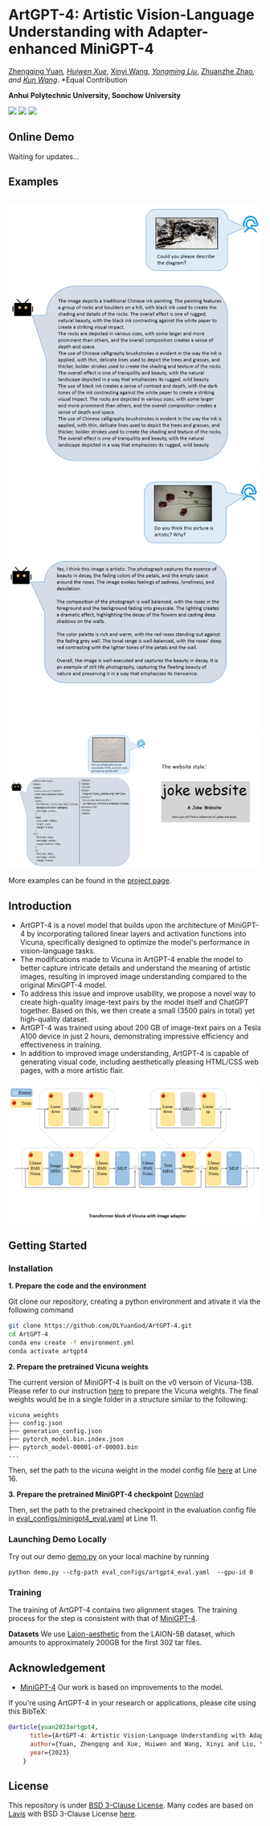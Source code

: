 # ArtGPT-4: Artistic Vision-Language Understanding with Adapter-enhanced MiniGPT-4
[Zhengqing Yuan](https://orcid.org/0000-0002-4870-8492)*, [Huiwen Xue]()*, [Xinyi Wang]()*, [Yongming Liu](https://www.semanticscholar.org/author/Yongming-Liu/2130184867)*, [Zhuanzhe Zhao](https://www.semanticscholar.org/author/Zhuanzhe-Zhao/2727550)*, and [Kun Wang](https://www.ahpu.edu.cn/jsjyxxgc/2023/0220/c5472a187109/page.htm)*. *Equal Contribution

**Anhui Polytechnic University, Soochow University**

<a href='https://artgpt-4.github.io'><img src='https://img.shields.io/badge/Project-Page-Green'></a>  <a href='ArtGPT_4.pdf'><img src='https://img.shields.io/badge/Paper-PDF-red'></a>
<a href='https://huggingface.co/spaces/Vision-CAIR/minigpt4'><img src='https://img.shields.io/badge/%F0%9F%A4%97%20Hugging%20Face-Spaces-blue'></a> 
 <!-- <a href='https://huggingface.co/Vision-CAIR/MiniGPT-4'><img src='https://img.shields.io/badge/%F0%9F%A4%97%20Hugging%20Face-Model-blue'></a> [![Colab](https://colab.research.google.com/assets/colab-badge.svg)](https://colab.research.google.com/drive/1OK4kYsZphwt5DXchKkzMBjYF6jnkqh4R?usp=sharing) [![YouTube](https://badges.aleen42.com/src/youtube.svg)](https://www.youtube.com/watch?v=__tftoxpBAw&feature=youtu.be) -->



## Online Demo

<!-- Click the image to chat with MiniGPT-4 around your images
[![demo](figs/online_demo.png)](https://artgpt-4.github.io) -->
Waiting for updates...


## Examples
  |   |   |
:-------------------------:|:-------------------------:
![Dec Image](figs/examples/Art1.png)
![Art](figs/examples/Art2.png)
![Web](figs/examples/Art3-G.png)

More examples can be found in the [project page](https://artgpt-4.github.io).



## Introduction
- ArtGPT-4 is a novel model that builds upon the architecture of MiniGPT-4 by incorporating tailored linear layers and activation functions into Vicuna, specifically designed to optimize the model's performance in vision-language tasks.
- The modifications made to Vicuna in ArtGPT-4 enable the model to better capture intricate details and understand the meaning of artistic images, resulting in improved image understanding compared to the original MiniGPT-4 model.
- To address this issue and improve usability, we propose a novel way to create high-quality image-text pairs by the model itself and ChatGPT together. Based on this, we then create a small (3500 pairs in total) yet high-quality dataset.
- ArtGPT-4 was trained using about 200 GB of image-text pairs on a Tesla A100 device in just 2 hours, demonstrating impressive efficiency and effectiveness in training.
- In addition to improved image understanding, ArtGPT-4 is capable of generating visual code, including aesthetically pleasing HTML/CSS web pages, with a more artistic flair.


![overview](figs/examples/TBLOC.png)


## Getting Started
### Installation

**1. Prepare the code and the environment**

Git clone our repository, creating a python environment and ativate it via the following command

```bash
git clone https://github.com/DLYuanGod/ArtGPT-4.git
cd ArtGPT-4
conda env create -f environment.yml
conda activate artgpt4
```


**2. Prepare the pretrained Vicuna weights**

The current version of MiniGPT-4 is built on the v0 versoin of Vicuna-13B.
Please refer to our instruction [here](PrepareVicuna.md) 
to prepare the Vicuna weights.
The final weights would be in a single folder in a structure similar to the following:

```
vicuna_weights
├── config.json
├── generation_config.json
├── pytorch_model.bin.index.json
├── pytorch_model-00001-of-00003.bin
...   
```

Then, set the path to the vicuna weight in the model config file 
[here](minigpt4/configs/models/minigpt4.yaml#L16) at Line 16.

**3. Prepare the pretrained MiniGPT-4 checkpoint**
 [Downlad](https://huggingface.co/Tyrannosaurus/ArtGPT-4/blob/main/ArtGPT-4.pth)


Then, set the path to the pretrained checkpoint in the evaluation config file 
in [eval_configs/minigpt4_eval.yaml](eval_configs/minigpt4_eval.yaml#L10) at Line 11. 



### Launching Demo Locally

Try out our demo [demo.py](demo.py) on your local machine by running

```
python demo.py --cfg-path eval_configs/artgpt4_eval.yaml  --gpu-id 0
```


### Training
The training of ArtGPT-4 contains two alignment stages. The training process for the step is consistent with that of [MiniGPT-4](https://minigpt-4.github.io/).

**Datasets**
We use [Laion-aesthetic](https://github.com/LAION-AI/laion-datasets/blob/main/laion-aesthetic.md) from the LAION-5B dataset, which amounts to approximately 200GB for the first 302 tar files. 



## Acknowledgement

+ [MiniGPT-4](https://minigpt-4.github.io/) Our work is based on improvements to the model.


If you're using ArtGPT-4 in your research or applications, please cite using this BibTeX:
```bibtex
@article{yuan2023artgpt4,
      title={ArtGPT-4: Artistic Vision-Language Understanding with Adapter-enhanced MiniGPT-4},
      author={Yuan, Zhengqng and Xue, Huiwen and Wang, Xinyi and Liu, Yongming and Zhao, zhuanzhe and Wang, Kun},
      year={2023}
    }
```


## License
This repository is under [BSD 3-Clause License](LICENSE.md).
Many codes are based on [Lavis](https://github.com/salesforce/LAVIS) with 
BSD 3-Clause License [here](LICENSE_Lavis.md).
